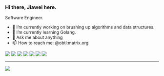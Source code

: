 ### Hi there, Jiawei here.

Software Engineer.

- 🔭 I’m currently working on brushing up algorithms and data structures.
- 🌱 I’m currently learning Golang.
- 💬 Ask me about anything
- 📫 How to reach me: @obtl:matrix.org

![](https://img.shields.io/badge/React-20232A?style=for-the-badge&logo=react&logoColor=61DAFB)
![](https://img.shields.io/badge/next.js-000000?style=for-the-badge&logo=next.js&logoColor=white)
![](https://img.shields.io/badge/Spring-6DB33F?style=for-the-badge&logo=spring&logoColor=white)
![](https://img.shields.io/badge/PostgreSQL-316192?style=for-the-badge&logo=postgresql&logoColor=white)
![](https://img.shields.io/badge/Linux-FCC624?style=for-the-badge&logo=linux&logoColor=black)
![](https://img.shields.io/badge/Ethereum-A6A9AA?style=for-the-badge&logo=ethereum&logoColor=white)
![](https://img.shields.io/badge/-Unreal%20Engine-313131?style=for-the-badge&logo=unreal-engine&logoColor=white)


---
<a href="https://www.linkedin.com/in/jiawei-wu-900712203/"> ![](https://img.shields.io/badge/LinkedIn-0077B5?style=for-the-badge&logo=linkedin&logoColor=white) </a>

<!-- 
![Top Langs](https://github-readme-stats.vercel.app/api/top-langs/?username=abc1929&layout=compact)
 -->


